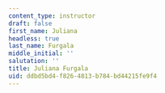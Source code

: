 ```yaml
---
content_type: instructor
draft: false
first_name: Juliana
headless: true
last_name: Furgala
middle_initial: ''
salutation: ''
title: Juliana Furgala
uid: ddbd5bd4-f826-4813-b784-bd44215fe9f4
---
```

